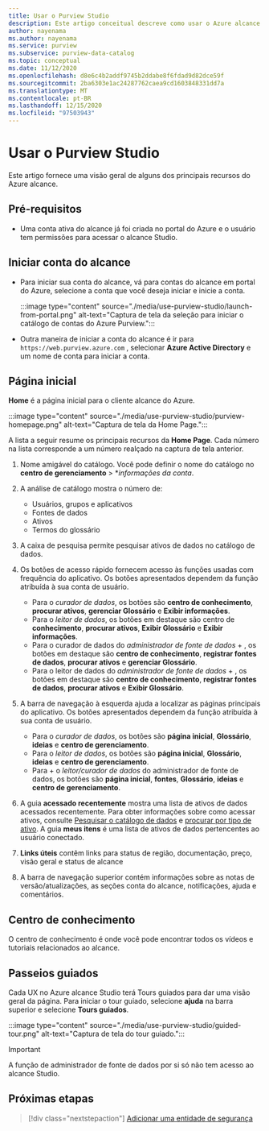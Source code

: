 ```yaml
---
title: Usar o Purview Studio
description: Este artigo conceitual descreve como usar o Azure alcance Studio.
author: nayenama
ms.author: nayenama
ms.service: purview
ms.subservice: purview-data-catalog
ms.topic: conceptual
ms.date: 11/12/2020
ms.openlocfilehash: d8e6c4b2addf9745b2ddabe8f6fdad9d82dce59f
ms.sourcegitcommit: 2ba6303e1ac24287762caea9cd1603848331dd7a
ms.translationtype: MT
ms.contentlocale: pt-BR
ms.lasthandoff: 12/15/2020
ms.locfileid: "97503943"
---
```

# <a name="use-purview-studio"></a>Usar o Purview Studio

Este artigo fornece uma visão geral de alguns dos principais recursos do Azure alcance.

## <a name="prerequisites"></a>Pré-requisitos

* Uma conta ativa do alcance já foi criada no portal do Azure e o usuário tem permissões para acessar o alcance Studio.

## <a name="launch-purview-account"></a>Iniciar conta do alcance

* Para iniciar sua conta do alcance, vá para contas do alcance em portal do Azure, selecione a conta que você deseja iniciar e inicie a conta.

   :::image type="content" source="./media/use-purview-studio/launch-from-portal.png" alt-text="Captura de tela da seleção para iniciar o catálogo de contas do Azure Purview.":::

* Outra maneira de iniciar a conta do alcance é ir para `https://web.purview.azure.com` , selecionar **Azure Active Directory** e um nome de conta para iniciar a conta.

## <a name="home-page"></a>Página inicial

**Home** é a página inicial para o cliente alcance do Azure.

 :::image type="content" source="./media/use-purview-studio/purview-homepage.png" alt-text="Captura de tela da Home Page.":::

A lista a seguir resume os principais recursos da **Home Page**. Cada número na lista corresponde a um número realçado na captura de tela anterior.

1. Nome amigável do catálogo. Você pode definir o nome do catálogo no **centro de gerenciamento** > **informações da conta*.

2. A análise de catálogo mostra o número de:
    - Usuários, grupos e aplicativos
    - Fontes de dados
    - Ativos
    - Termos do glossário

3. A caixa de pesquisa permite pesquisar ativos de dados no catálogo de dados.

4. Os botões de acesso rápido fornecem acesso às funções usadas com frequência do aplicativo. Os botões apresentados dependem da função atribuída à sua conta de usuário.

    - Para o *curador de dados*, os botões são **centro de conhecimento**, **procurar ativos**, **gerenciar Glossário** e **Exibir informações**.
    - Para o *leitor de dados*, os botões em destaque são centro de **conhecimento**, **procurar ativos**, **Exibir Glossário** e **Exibir informações**.
    - Para o curador de dados do *administrador de fonte de dados*  +  , os botões em destaque são **centro de conhecimento**, **registrar fontes de dados**, **procurar ativos** e **gerenciar Glossário**.
    - Para o leitor de dados do *administrador de fonte de dados*  +  , os botões em destaque são **centro de conhecimento**, **registrar fontes de dados**, **procurar ativos** e **Exibir Glossário**.

5. A barra de navegação à esquerda ajuda a localizar as páginas principais do aplicativo. Os botões apresentados dependem da função atribuída à sua conta de usuário.

    - Para o *curador de dados*, os botões são **página inicial**, **Glossário**, **ideias** e **centro de gerenciamento**.
    - Para o *leitor de dados*, os botões são **página inicial**, **Glossário**, **ideias** e **centro de gerenciamento**.
    - Para   +  o *leitor/curador de dados* do administrador de fonte de dados, os botões são **página inicial**, **fontes**, **Glossário**, **ideias** e **centro de gerenciamento**.
  
6. A guia **acessado recentemente** mostra uma lista de ativos de dados acessados recentemente. Para obter informações sobre como acessar ativos, consulte [Pesquisar o catálogo de dados](how-to-search-catalog.md) e [procurar por tipo de ativo](how-to-browse-catalog.md#browse-experience).  A guia **meus itens** é uma lista de ativos de dados pertencentes ao usuário conectado.
7. **Links úteis** contêm links para status de região, documentação, preço, visão geral e status de alcance
8. A barra de navegação superior contém informações sobre as notas de versão/atualizações, as seções conta do alcance, notificações, ajuda e comentários.

## <a name="knowledge-center"></a>Centro de conhecimento

O centro de conhecimento é onde você pode encontrar todos os vídeos e tutoriais relacionados ao alcance.

## <a name="guided-tours"></a>Passeios guiados

Cada UX no Azure alcance Studio terá Tours guiados para dar uma visão geral da página. Para iniciar o tour guiado, selecione **ajuda** na barra superior e selecione **Tours guiados**.

:::image type="content" source="./media/use-purview-studio/guided-tour.png" alt-text="Captura de tela do tour guiado.":::

> [!Important]
   > A função de administrador de fonte de dados por si só não tem acesso ao alcance Studio.

## <a name="next-steps"></a>Próximas etapas

> [!div class="nextstepaction"]
> [Adicionar uma entidade de segurança](tutorial-scan-data.md)